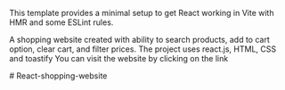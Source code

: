 

This template provides a minimal setup to get React working in Vite with HMR and some ESLint rules.

A shopping website created with ability to search products, add to cart option, clear cart, and filter prices. The project uses react.js, HTML, CSS and toastify
You can visit the website by clicking on the link 




 
 # React-shopping-website

